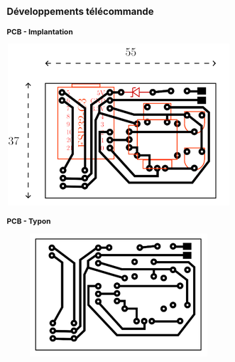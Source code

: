 ## Développements télécommande

### PCB - Implantation
<p align="center"> 
  <img src="./telecommande_pcb.png" width="500">
<p/>

### PCB - Typon
<p align="center"> 
  <img src="./telecommande_typon.png" width="400">
<p/>
